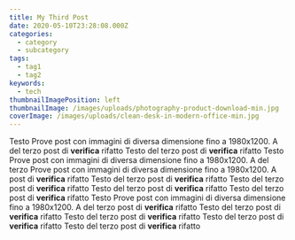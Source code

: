 ```yaml
---
title: My Third Post
date: 2020-05-10T23:28:08.000Z
categories:
  - category
  - subcategory
tags:
  - tag1
  - tag2
keywords:
  - tech
thumbnailImagePosition: left
thumbnailImage: /images/uploads/photography-product-download-min.jpg
coverImage: /images/uploads/clean-desk-in-modern-office-min.jpg
---
```

<!--more-->

Testo Prove post con immagini di diversa dimensione fino a 1980x1200. A del terzo post di **verifica** rifatto Testo del terzo post di **verifica** rifatto Testo Prove post con immagini di diversa dimensione fino a 1980x1200. A del terzo Prove post con immagini di diversa dimensione fino a 1980x1200. A post di **verifica** rifatto Testo del terzo post di **verifica** rifatto Testo del terzo post di **verifica** rifatto Testo del terzo post di **verifica** rifatto Testo del terzo post di **verifica** rifatto Testo Prove post con immagini di diversa dimensione fino a 1980x1200. A del terzo post di **verifica** rifatto Testo del terzo post di **verifica** rifatto Testo del terzo post di **verifica** rifatto Testo del terzo post di **verifica** rifatto Testo del terzo post di **verifica** rifatto